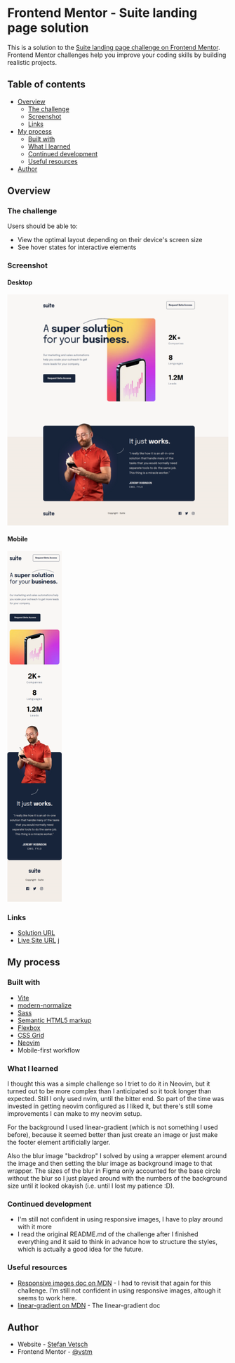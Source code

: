 # Frontend Mentor - Suite landing page solution

This is a solution to the [Suite landing page challenge on Frontend Mentor](https://www.frontendmentor.io/challenges/suite-landing-page-tj_eaU-Ra). Frontend Mentor challenges help you improve your coding skills by building realistic projects.

## Table of contents

- [Overview](#overview)
  - [The challenge](#the-challenge)
  - [Screenshot](#screenshot)
  - [Links](#links)
- [My process](#my-process)
  - [Built with](#built-with)
  - [What I learned](#what-i-learned)
  - [Continued development](#continued-development)
  - [Useful resources](#useful-resources)
- [Author](#author)

## Overview

### The challenge

Users should be able to:

- View the optimal layout depending on their device's screen size
- See hover states for interactive elements

### Screenshot

#### Desktop 

![](./screenshot_desktop.png)

#### Mobile

![](./screenshot_mobile.png)

### Links

- [Solution URL](https://github.com/vstm/fe-mentor/tree/main/suite-landing-page)
- [Live Site URL](https://vstm.github.io/fe-mentor/suite-landing-page/)
j

## My process

### Built with

- [Vite](https://vitejs.dev/)
- [modern-normalize](https://www.npmjs.com/package/modern-normalize)
- [Sass](https://sass-lang.com/)
- [Semantic HTML5 markup](https://developer.mozilla.org/en-US/docs/Web/HTML)
- [Flexbox](https://developer.mozilla.org/en-US/docs/Web/CSS/CSS_flexible_box_layout)
- [CSS Grid](https://developer.mozilla.org/en-US/docs/Web/CSS/CSS_grid_layout)
- [Neovim](https://neovim.io/)
- Mobile-first workflow

### What I learned

I thought this was a simple challenge so I triet to do it in Neovim, but it turned
out to be more complex than I anticipated so it took longer than expected. Still
I only used nvim, until the bitter end. So part of the time was invested in
getting neovim configured as I liked it, but there's still some improvements I
can make to my neovim setup.

For the background I used linear-gradient (which is not something I used
before), because it seemed better than just create an image or just make the
footer element artificially larger.

Also the blur image "backdrop" I solved by using a wrapper element around the image
and then setting the blur image as background image to that wrapper. The sizes
of the blur in Figma only accounted for the base circle without the blur so I
just played around with the numbers of the background size until it looked
okayish (i.e. until I lost my patience :D).

### Continued development

- I'm still not confident in using responsive images, I have to play around with
  it more
- I read the original README.md of the challenge after I finished everything and it said to think in advance how to structure the styles, which is actually a good idea for the future.

### Useful resources

- [Responsive images doc on MDN](https://developer.mozilla.org/en-US/docs/Learn/HTML/Multimedia_and_embedding/Responsive_images) - I had to revisit that again for this challenge. I'm still not confident in using responsive images, altough it seems to work here.
- [linear-gradient on MDN](https://developer.mozilla.org/en-US/docs/Web/CSS/gradient/linear-gradient) - The linear-gradient doc

## Author

- Website - [Stefan Vetsch](https://svetsch.ch/)
- Frontend Mentor - [@vstm](https://www.frontendmentor.io/profile/vstm)
